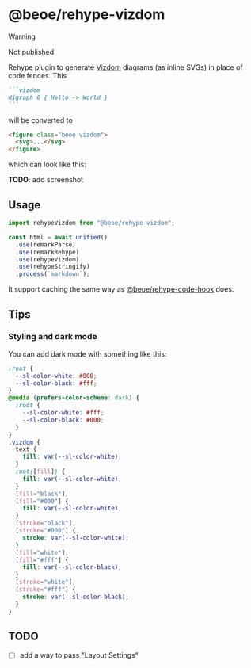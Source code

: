 # @beoe/rehype-vizdom

> [!WARNING]
> Not published

Rehype plugin to generate [Vizdom](https://github.com/vizdom-dev/vizdom) diagrams (as inline SVGs) in place of code fences. This

````md
```vizdom
digraph G { Hello -> World }
```
````

will be converted to

```html
<figure class="beoe vizdom">
  <svg>...</svg>
</figure>
```

which can look like this:

**TODO**: add screenshot

## Usage

```js
import rehypeVizdom from "@beoe/rehype-vizdom";

const html = await unified()
  .use(remarkParse)
  .use(remarkRehype)
  .use(rehypeVizdom)
  .use(rehypeStringify)
  .process(`markdown`);
```

It support caching the same way as [@beoe/rehype-code-hook](/packages/rehype-code-hook/) does.

## Tips

### Styling and dark mode

You can add dark mode with something like this:

```css
:root {
  --sl-color-white: #000;
  --sl-color-black: #fff;
}
@media (prefers-color-scheme: dark) {
  :root {
    --sl-color-white: #fff;
    --sl-color-black: #000;
  }
}
.vizdom {
  text {
    fill: var(--sl-color-white);
  }
  :not([fill]) {
    fill: var(--sl-color-white);
  }
  [fill="black"],
  [fill="#000"] {
    fill: var(--sl-color-white);
  }
  [stroke="black"],
  [stroke="#000"] {
    stroke: var(--sl-color-white);
  }
  [fill="white"],
  [fill="#fff"] {
    fill: var(--sl-color-black);
  }
  [stroke="white"],
  [stroke="#fff"] {
    stroke: var(--sl-color-black);
  }
}
```

## TODO

- [ ] add a way to pass "Layout Settings"
